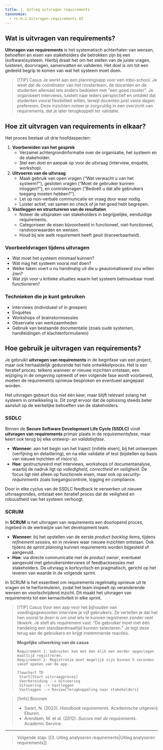 ```yaml
---
title: 1. Uitleg uitvragen requirements
taxonomie:
  - rv-8.2.Uitvragen-requirements.OI
---
```


## Wat is uitvragen van requirements?
**Uitvragen van requirements** is het systematisch achterhalen van wensen, behoeften en eisen van stakeholders die betrokken zijn bij een (software)systeem. Hierbij draait het om het stellen van de juiste vragen, luisteren, doorvragen, samenvatten en valideren. Het doel is om tot een gedeeld begrip te komen van wat het systeem moet doen.

> [!TIP] Casus
> Je werkt aan een planningsapp voor een mbo-school. Je weet dat de coördinator van het roosterteam, de docenten en de studenten allemaal iets anders bedoelen met "een goed rooster". Je organiseert interviews, luistert naar ieders perspectief en ontdekt dat studenten vooral flexibiliteit willen, terwijl docenten juist vaste dagen prefereren. Deze inzichten noteer je zorgvuldig in een overzicht van requirements, dat je later terugkoppelt ter validatie.

## Hoe zit uitvragen van requirements in elkaar?
Het proces bestaat uit drie hoofdaspecten:
1. **Voorbereiden van het gesprek**
   - Verzamel achtergrondinformatie over de organisatie, het systeem en de stakeholder.
   - Stel een doel en aanpak op voor de uitvraag (interview, enquête, workshop).
2. **Uitvoeren van de uitvraag**
   - Maak gebruik van open vragen (“Wat verwacht u van het systeem?”), gesloten vragen (“Moet de gebruiker kunnen inloggen?”), en controlevragen (“Bedoelt u dat alle gebruikers toegang moeten hebben?”).
   - Let op non-verbale communicatie en vraag door waar nodig.
   - Luister actief, vat samen en check of je het goed hebt begrepen.
3. **Vastleggen en structureren van de resultaten**
   - Noteer de uitspraken van stakeholders in begrijpelijke, eenduidige requirements.
   - Categoriseer de eisen bijvoorbeeld in functioneel, niet-functioneel, randvoorwaarden en wensen.
   - Houd bij wie welk requirement heeft geuit (traceerbaarheid).
### Voorbeeldvragen tijdens uitvragen
- Wat moet het systeem minimaal kunnen?
- Wat mag het systeem vooral *niet* doen?
- Welke taken voert u nu handmatig uit die u geautomatiseerd zou willen zien?
- Wat zijn voor u kritieke situaties waarin het systeem betrouwbaar moet functioneren?

### Technieken die je kunt gebruiken
- Interviews (individueel of in groepen)
- Enquêtes
- Workshops of brainstormsessies
- Observatie van werkzaamheden
- Gebruik van bestaande documentatie (zoals oude systemen, handleidingen of klachtenformulieren)

## Hoe gebruik je uitvragen van requirements?
Je gebruikt **uitvragen van requirements** in de beginfase van een project, maar ook herhaaldelijk gedurende het hele ontwikkelproces. Het is een iteratief proces: telkens wanneer er nieuwe inzichten ontstaan, een wijziging in de omgeving optreedt of een volgende fase wordt voorbereid, moeten de requirements opnieuw besproken en eventueel aangepast worden.

Het uitvragen gebeurt dus niet één keer, maar blijft relevant zolang het systeem in ontwikkeling is. Dit zorgt ervoor dat de oplossing steeds beter aansluit op de werkelijke behoeften van de stakeholders.

### SSDLC
Binnen de **Secure Software Development Life Cycle (SSDLC)** vindt **uitvragen van requirements** primair plaats in de *requirementsfase*, maar keert ook terug bij elke *ontwerp- en validatiefase*. 

- **Wanneer**: aan het begin van het traject (initiële eisen), bij het ontwerpen (verfijning en detaillering), en na elke validatie of test (bijstellen op basis van nieuwe inzichten of risico's).
- **Hoe**: gestructureerd met interviews, workshops of documentanalyse, waarbij de nadruk ligt op *volledigheid, correctheid en veiligheid*. De focus ligt niet alleen op functionele eisen, maar ook op *security-requirements* zoals toegangscontrole, logging en compliance.

Door in elke cyclus van de SSDLC feedback te verwerken uit nieuwe uitvraagrondes, ontstaat een iteratief proces dat de veiligheid en robuustheid van het systeem verhoogt.

### SCRUM
In **SCRUM** is het uitvragen van requirements een doorlopend proces, ingebed in de werkwijze van het development team.

- **Wanneer**: bij het opstellen van de eerste *product backlog items*, tijdens *refinement sessies*, en in *reviews* waar nieuwe inzichten ontstaan. Ook tijdens de *sprint planning* kunnen requirements worden bijgesteld of aangevuld.
- **Hoe**: via directe communicatie met de *product owner*, eventueel aangevuld met gebruikersinterviews of feedbacksessies met stakeholders. De uitvraag is kortcyclisch en pragmatisch, gericht op het leveren van waarde in de volgende sprint.

In SCRUM is het essentieel om requirements regelmatig opnieuw uit te vragen en te herformuleren, zodat het team inspeelt op veranderende wensen en voortschrijdend inzicht. Dit maakt het uitvragen van requirements tot een kernactiviteit in elke sprint.

> [!TIP] Casus
> Voor een app voor het bijhouden van voedingsgewoonten interview je vijf gebruikers. Ze vertellen je dat het hen vooral te doen is om snel iets te kunnen registreren zonder veel tikwerk. Je stelt als requirement vast: “De gebruiker moet met één handeling een standaardmaaltijd kunnen selecteren.” Je legt deze terug aan de gebruikers en krijgt instemmende reacties.
>
> **Mogelijke uitwerking van de casus**
> ```plaintext
> Requirement 1: Gebruiker kan met één klik een eerder opgeslagen maaltijd registreren.
> Requirement 2: Registratie moet mogelijk zijn binnen 5 seconden vanaf openen van de app.
> ```
> 
> ```mermaid
> flowchart TD
>  Start[Start uitvraagproces]
>  Voorbereiding --> Uitvoering
>  Uitvoering --> Vastleggen
>  Vastleggen --> Review[Terugkoppeling naar stakeholders]
> ```

> [!info] Bronnen
> - Swart, N. (2022). *Handboek requirements*. Academische uitgeverij Eburon.
> - Arendsen, M. et al. (2012). *Succes met de requirements*. Academic Service.

---

> Volgende stap: [[3. Uitleg analyseren requirements|Uitleg analyseren requirements]]